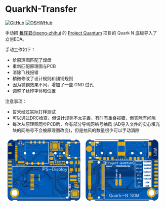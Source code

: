 # QuarkN-Transfer

<a href='https://github.com/PiCenter/QuarkN-Transfer'><img src="https://img.shields.io/badge/-GitHub@PiCenter-3A3A3A?style=flat&amp;logo=GitHub&amp;logoColor=white" referrerpolicy="no-referrer" alt="GitHub"></a> <a href='https://oshwhub.com/rgb_yes/QuarkN-Transfer'><img src="https://img.shields.io/badge/-OSHWHub@RGB_YES-5588ff?style=flat&amp;logo=data:image/png;base64,iVBORw0KGgoAAAANSUhEUgAAAB4AAAAeCAYAAAA7MK6iAAAA2UlEQVRIie1W0RLDIAjD3f7/l9nTro4RCFivvd3y1oomQQXlKoyZV1VZGTZwgLjPoHGEPRqGPXUK/kM8FwiHM6bOmAvGsefGLmy/U/eR41LqJnLKPXJcJbUC7DZ8rWeJbRB1WgsCIDGalCE61XSqV1zS5J17zJCnZ2QH8SwAolJA6EUZ7HQc4k/8+8TdU13uRha3TvVKCV0ilqzTdODtcdTAbbNn4MZax2kDD0R5gAJRWzw1rV5/j/aYdV8ifCO7x6UHnDMPgi0gkYDWG61aQKKKteW+nwsReQHXpy5D9yKlhQAAAABJRU5ErkJggg==&amp;logoColor=white" referrerpolicy="no-referrer" alt="OSHWHub"></a>

手动把 [稚晖君@peng-zhihui](https://github.com/peng-zhihui) 的 [Project Quantum](https://github.com/peng-zhihui/Project-Quantum) 项目的 Quark N 底板导入了立创EDA。

手动工作如下：

- 给原理图匹配了焊盘
- 重新匹配原理图与PCB
- 消除飞线报错
- 稍微修改了设计规则和铺铜规则
- 因为铺铜效果不同，增加了一些 GND 过孔
- 调整了丝印字体和位置

注意事项：

- 暂未经过实际打样测试
- 可以通过DRC检查，但设计规则不太完善，有时有重叠报错，但实际有间隙
- 每次从原理图同步PCB后，会有部分导线网络号抽风 (AD导入文件的实心填充块的网络号不会被原理图改变)，但是抽风的数量很少可以手动消除

![](./v1.png)
